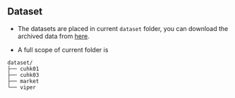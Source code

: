 ## Dataset
- The datasets are placed in current `dataset` folder, you can download the archived data from [here](https://drive.google.com/open?id=0By55MQnF3PHCdlVZV0lTWV9Oejg).

- A full scope of current folder is

```
dataset/
├── cuhk01
├── cuhk03
├── market
└── viper
```

